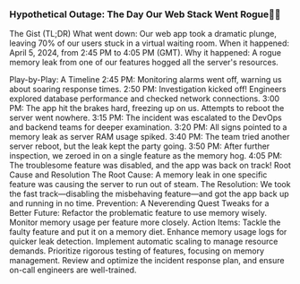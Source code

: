 ### Hypothetical Outage: The Day Our Web Stack Went Rogue🕵️‍♂️
The Gist (TL;DR)
What went down: Our web app took a dramatic plunge, leaving 70% of our users stuck in a virtual waiting room.
When it happened: April 5, 2024, from 2:45 PM to 4:05 PM (GMT).
Why it happened: A rogue memory leak from one of our features hogged all the server's resources.

Play-by-Play: A Timeline
2:45 PM: Monitoring alarms went off, warning us about soaring response times.
2:50 PM: Investigation kicked off! Engineers explored database performance and checked network connections.
3:00 PM: The app hit the brakes hard, freezing up on us. Attempts to reboot the server went nowhere.
3:15 PM: The incident was escalated to the DevOps and backend teams for deeper examination.
3:20 PM: All signs pointed to a memory leak as server RAM usage spiked.
3:40 PM: The team tried another server reboot, but the leak kept the party going.
3:50 PM: After further inspection, we zeroed in on a single feature as the memory hog.
4:05 PM: The troublesome feature was disabled, and the app was back on track!
Root Cause and Resolution
The Root Cause: A memory leak in one specific feature was causing the server to run out of steam.
The Resolution: We took the fast track—disabling the misbehaving feature—and got the app back up and running in no time.
Prevention: A Neverending Quest
Tweaks for a Better Future:
Refactor the problematic feature to use memory wisely.
Monitor memory usage per feature more closely.
Action Items:
Tackle the faulty feature and put it on a memory diet.
Enhance memory usage logs for quicker leak detection.
Implement automatic scaling to manage resource demands.
Prioritize rigorous testing of features, focusing on memory management.
Review and optimize the incident response plan, and ensure on-call engineers are well-trained.
